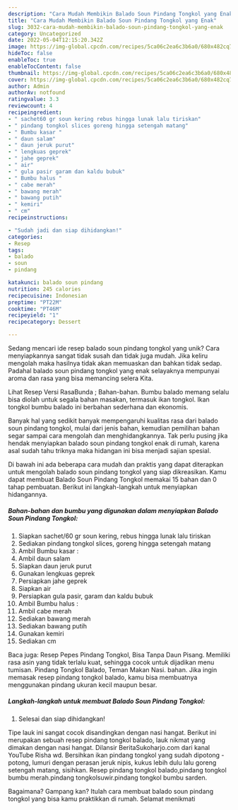 ```yaml
---
description: "Cara Mudah Membikin Balado Soun Pindang Tongkol yang Enak"
title: "Cara Mudah Membikin Balado Soun Pindang Tongkol yang Enak"
slug: 3032-cara-mudah-membikin-balado-soun-pindang-tongkol-yang-enak
category: Uncategorized
date: 2022-05-04T12:15:20.342Z
image: https://img-global.cpcdn.com/recipes/5ca06c2ea6c3b6a0/680x482cq70/balado-soun-pindang-tongkol-foto-resep-utama.jpg
hideToc: false
enableToc: true
enableTocContent: false
thumbnail: https://img-global.cpcdn.com/recipes/5ca06c2ea6c3b6a0/680x482cq70/balado-soun-pindang-tongkol-foto-resep-utama.jpg
cover: https://img-global.cpcdn.com/recipes/5ca06c2ea6c3b6a0/680x482cq70/balado-soun-pindang-tongkol-foto-resep-utama.jpg
author: Admin
authorAv: notfound
ratingvalue: 3.3
reviewcount: 4
recipeingredient:
- " sachet60 gr soun kering rebus hingga lunak lalu tiriskan"
- " pindang tongkol slices goreng hingga setengah matang"
- " Bumbu kasar "
- " daun salam"
- " daun jeruk purut"
- " lengkuas geprek"
- " jahe geprek"
- " air"
- " gula pasir garam dan kaldu bubuk"
- " Bumbu halus "
- " cabe merah"
- " bawang merah"
- " bawang putih"
- " kemiri"
- " cm"
recipeinstructions:

- "Sudah jadi dan siap dihidangkan!"
categories:
- Resep
tags:
- balado
- soun
- pindang

katakunci: balado soun pindang 
nutrition: 245 calories
recipecuisine: Indonesian
preptime: "PT22M"
cooktime: "PT46M"
recipeyield: "1"
recipecategory: Dessert

---
```





Sedang mencari ide resep balado soun pindang tongkol yang unik? Cara menyiapkannya sangat tidak susah dan tidak juga mudah. Jika keliru mengolah maka hasilnya tidak akan memuaskan dan bahkan tidak sedap. Padahal balado soun pindang tongkol yang enak selayaknya mempunyai aroma dan rasa yang bisa memancing selera Kita.





Lihat Resep Versi RasaBunda ; Bahan-bahan. Bumbu balado memang selalu bisa diolah untuk segala bahan masakan, termasuk ikan tongkol. Ikan tongkol bumbu balado ini berbahan sederhana dan ekonomis.

Banyak hal yang sedikit banyak mempengaruhi kualitas rasa dari balado soun pindang tongkol, mulai dari jenis bahan, kemudian pemilihan bahan segar sampai cara mengolah dan menghidangkannya. Tak perlu pusing jika hendak menyiapkan balado soun pindang tongkol enak di rumah, karena asal sudah tahu triknya maka hidangan ini bisa menjadi sajian spesial.






Di bawah ini ada beberapa cara mudah dan praktis yang dapat diterapkan untuk mengolah balado soun pindang tongkol yang siap dikreasikan. Kamu dapat membuat Balado Soun Pindang Tongkol memakai 15 bahan dan 0 tahap pembuatan. Berikut ini langkah-langkah untuk menyiapkan hidangannya.

<!--inarticleads1-->

##### Bahan-bahan dan bumbu yang digunakan dalam menyiapkan Balado Soun Pindang Tongkol:

1. Siapkan  sachet/60 gr soun kering, rebus hingga lunak lalu tiriskan
1. Sediakan  pindang tongkol slices, goreng hingga setengah matang
1. Ambil  Bumbu kasar :
1. Ambil  daun salam
1. Siapkan  daun jeruk purut
1. Gunakan  lengkuas geprek
1. Persiapkan  jahe geprek
1. Siapkan  air
1. Persiapkan  gula pasir, garam dan kaldu bubuk
1. Ambil  Bumbu halus :
1. Ambil  cabe merah
1. Sediakan  bawang merah
1. Sediakan  bawang putih
1. Gunakan  kemiri
1. Sediakan  cm


Baca juga: Resep Pepes Pindang Tongkol, Bisa Tanpa Daun Pisang. Memiliki rasa asin yang tidak terlalu kuat, sehingga cocok untuk dijadikan menu tumisan. Pindang Tongkol Balado, Teman Makan Nasi. bahan. Jika ingin memasak resep pindang tongkol balado, kamu bisa membuatnya menggunakan pindang ukuran kecil maupun besar. 

<!--inarticleads2-->

##### Langkah-langkah untuk membuat Balado Soun Pindang Tongkol:


1. Selesai dan siap dihidangkan!

Tipe lauk ini sangat cocok disandingkan dengan nasi hangat. Berikut ini merupakan sebuah resep pindang tongkol balado, lauk nikmat yang dimakan dengan nasi hangat. Dilansir BeritaSukoharjo.com dari kanal YouTube Risha wd. Bersihkan ikan pindang tongkol yang sudah dipotong - potong, lumuri dengan perasan jeruk nipis, kukus lebih dulu lalu goreng setengah matang, sisihkan. Resep pindang tongkol balado,pindang tongkol bumbu merah.pindang tongkolsuwir.pindang tongkol bumbu sarden. 

Bagaimana? Gampang kan? Itulah cara membuat balado soun pindang tongkol yang bisa kamu praktikkan di rumah. Selamat menikmati

